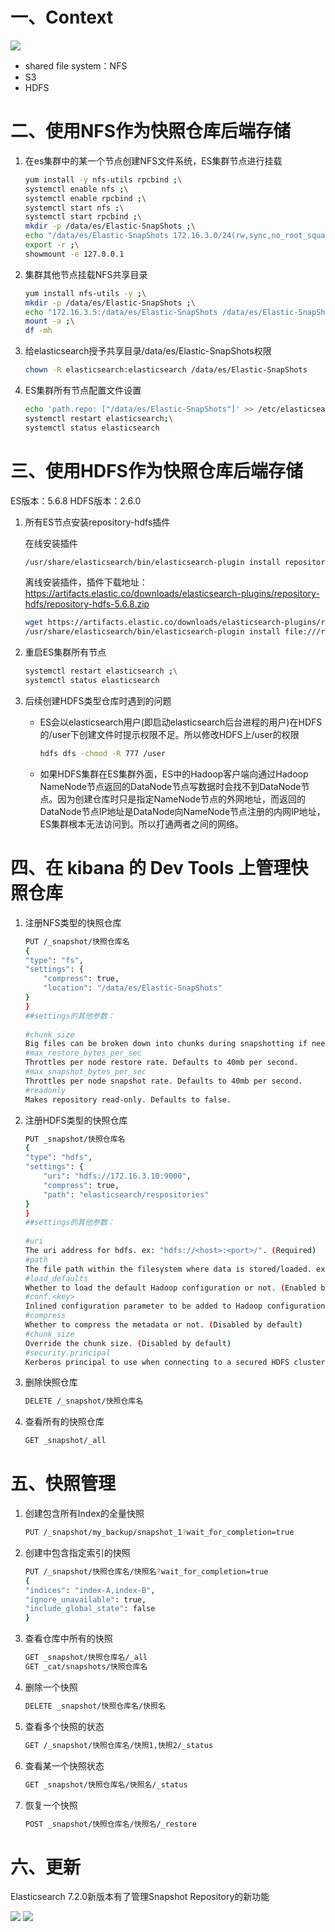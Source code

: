 # 一、Context

![](/assets/elasticSearch索引的快照备份与恢复-1.png)

* shared file system：NFS 
* S3
* HDFS

# 二、使用NFS作为快照仓库后端存储

1. 在es集群中的某一个节点创建NFS文件系统，ES集群节点进行挂载

    ```bash
    yum install -y nfs-utils rpcbind ;\
    systemctl enable nfs ;\
    systemctl enable rpcbind ;\
    systemctl start nfs ;\
    systemctl start rpcbind ;\
    mkdir -p /data/es/Elastic-SnapShots ;\
    echo "/data/es/Elastic-SnapShots 172.16.3.0/24(rw,sync,no_root_squash,no_subtree_check) " >> /etc/exports ;\
    export -r ;\
    showmount -e 127.0.0.1 
    ```

2. 集群其他节点挂载NFS共享目录

    ```bash
    yum install nfs-utils -y ;\
    mkdir -p /data/es/Elastic-SnapShots ;\
    echo "172.16.3.5:/data/es/Elastic-SnapShots /data/es/Elastic-SnapShots nfs defaults 0 0" >> /etc/fstab ;\
    mount -a ;\
    df -mh
    ```

3. 给elasticsearch授予共享目录/data/es/Elastic-SnapShots权限

    ```bash
    chown -R elasticsearch:elasticsearch /data/es/Elastic-SnapShots
    ```

4. ES集群所有节点配置文件设置
    ```bash
    echo 'path.repo: ["/data/es/Elastic-SnapShots"]' >> /etc/elasticsearch/elasticsearch.yml ;\
    systemctl restart elasticsearch;\
    systemctl status elasticsearch
    ```

# 三、使用HDFS作为快照仓库后端存储
ES版本：5.6.8 HDFS版本：2.6.0

1. 所有ES节点安装repository-hdfs插件

    在线安装插件
    ```bash
    /usr/share/elasticsearch/bin/elasticsearch-plugin install repository-hdfs
    ```

    离线安装插件，插件下载地址：https://artifacts.elastic.co/downloads/elasticsearch-plugins/repository-hdfs/repository-hdfs-5.6.8.zip

    ```bash
    wget https://artifacts.elastic.co/downloads/elasticsearch-plugins/repository-hdfs/repository-hdfs-5.6.8.zip ;\
    /usr/share/elasticsearch/bin/elasticsearch-plugin install file:///root/repository-hdfs-5.6.8.zip
    ```

2. 重启ES集群所有节点
   
    ```bash
    systemctl restart elasticsearch ;\
    systemctl status elasticsearch
    ```

3. 后续创建HDFS类型仓库时遇到的问题
    
    * ES会以elasticsearch用户(即启动elasticsearch后台进程的用户)在HDFS的/user下创建文件时提示权限不足。所以修改HDFS上/user的权限
        ```bash
        hdfs dfs -chmod -R 777 /user
        ```
    * 如果HDFS集群在ES集群外面，ES中的Hadoop客户端向通过Hadoop NameNode节点返回的DataNode节点写数据时会找不到DataNode节点。因为创建仓库时只是指定NameNode节点的外网地址，而返回的DataNode节点IP地址是DataNode向NameNode节点注册的内网IP地址，ES集群根本无法访问到。所以打通两者之间的网络。

# 四、在 kibana 的 Dev Tools 上管理快照仓库

1. 注册NFS类型的快照仓库

    ```bash
    PUT /_snapshot/快照仓库名
    {
    "type": "fs",
    "settings": {
        "compress": true,
        "location": "/data/es/Elastic-SnapShots"
    }
    }
    ##settings的其他参数：
    ​
    #chunk_size
    Big files can be broken down into chunks during snapshotting if needed. The chunk size can be specified in bytes or by using size value notation, i.e. 1g, 10m, 5k. Defaults to null (unlimited chunk size).
    #max_restore_bytes_per_sec
    Throttles per node restore rate. Defaults to 40mb per second.
    #max_snapshot_bytes_per_sec
    Throttles per node snapshot rate. Defaults to 40mb per second.
    #readonly
    Makes repository read-only. Defaults to false.
    ```    

2. 注册HDFS类型的快照仓库
    ```bash
    PUT _snapshot/快照仓库名
    {
    "type": "hdfs",
    "settings": {
        "uri": "hdfs://172.16.3.10:9000",
        "compress": true,
        "path": "elasticsearch/respositories"
    }
    }
    ##settings的其他参数：
    ​
    #uri
    The uri address for hdfs. ex: "hdfs://<host>:<port>/". (Required)
    #path
    The file path within the filesystem where data is stored/loaded. ex: "path/to/file". (Required)
    #load_defaults
    Whether to load the default Hadoop configuration or not. (Enabled by default)
    #conf.<key>
    Inlined configuration parameter to be added to Hadoop configuration. (Optional) Only client oriented properties from the hadoop core and hdfs configuration files will be recognized by the plugin.
    #compress
    Whether to compress the metadata or not. (Disabled by default)
    #chunk_size
    Override the chunk size. (Disabled by default)
    #security.principal
    Kerberos principal to use when connecting to a secured HDFS cluster. If you are using a service principal for your elasticsearch node, you may use the _HOST pattern in the principal name and the plugin will replace the pattern with the hostname of the node at runtime (see Creating the Secure Repository).
    ```

3. 删除快照仓库
    ```bash
    DELETE /_snapshot/快照仓库名
    ```

4. 查看所有的快照仓库
    ```bash
    GET _snapshot/_all
    ```

# 五、快照管理
1. 创建包含所有Index的全量快照
    ```bash
    PUT /_snapshot/my_backup/snapshot_1?wait_for_completion=true
    ```

2. 创建中包含指定索引的快照
    ```bash
    PUT /_snapshot/快照仓库名/快照名?wait_for_completion=true
    {
    "indices": "index-A,index-B",
    "ignore_unavailable": true,
    "include_global_state": false
    }
    ```
3. 查看仓库中所有的快照
    ```bash
    GET _snapshot/快照仓库名/_all
    GET _cat/snapshots/快照仓库名
    ```

4. 删除一个快照
    ```bash
    DELETE _snapshot/快照仓库名/快照名
    ```

5. 查看多个快照的状态
    ```bash
    GET /_snapshot/快照仓库名/快照1,快照2/_status
    ```

6. 查看某一个快照状态
    ```bash
    GET _snapshot/快照仓库名/快照名/_status
    ```

7. 恢复一个快照
    ```bash
    POST _snapshot/快照仓库名/快照名/_restore
    ```

# 六、更新

Elasticsearch 7.2.0新版本有了管理Snapshot Repository的新功能

![](/assets/elasticSearch索引的快照备份与恢复-2.png)
![](/assets/elasticSearch索引的快照备份与恢复-3.png)
